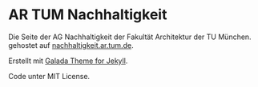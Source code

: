 AR TUM Nachhaltigkeit
======

Die Seite der AG Nachhaltigkeit der Fakultät Architektur der TU München. gehostet auf [nachhaltigkeit.ar.tum.de](https://nachhaltigkeit.ar.tum.de/).

Erstellt mit [Galada Theme for Jekyll](https://jekyll-themes.com/galada/).

Code unter MIT License.
